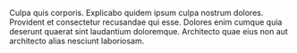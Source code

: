 Culpa quis corporis.
Explicabo quidem ipsum culpa nostrum dolores.
Provident et consectetur recusandae qui esse.
Dolores enim cumque quia deserunt quaerat sint laudantium doloremque.
Architecto quae eius non aut architecto alias nesciunt laboriosam.